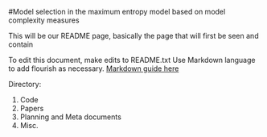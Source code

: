 #Model selection in the maximum entropy model based on model complexity measures

This will be our README page, basically the page that will first be seen and contain

To edit this document, make edits to README.txt
Use Markdown language to add flourish as necessary. [Markdown guide here](https://github.com/adam-p/markdown-here/wiki/Markdown-Cheatsheet)

Directory:
1. Code 
2. Papers
3. Planning and Meta documents
4. Misc.
